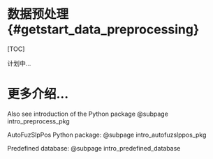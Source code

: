 数据预处理 {#getstart_data_preprocessing}
===================================================================

[TOC]

计划中...

# 更多介绍...
Also see introduction of the Python package @subpage intro_preprocess_pkg

AutoFuzSlpPos Python package: @subpage intro_autofuzslppos_pkg

Predefined database: @subpage intro_predefined_database